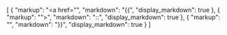 [
  {
    "markup": "<a href=\"",
    "markdown": "{{",
    "display_markdown": true
  },
  {
    "markup": "\">",
    "markdown": "::",
    "display_markdown": true
  },
  {
    "markup": "</a>",
    "markdown": "}}",
    "display_markdown": true
  }
]